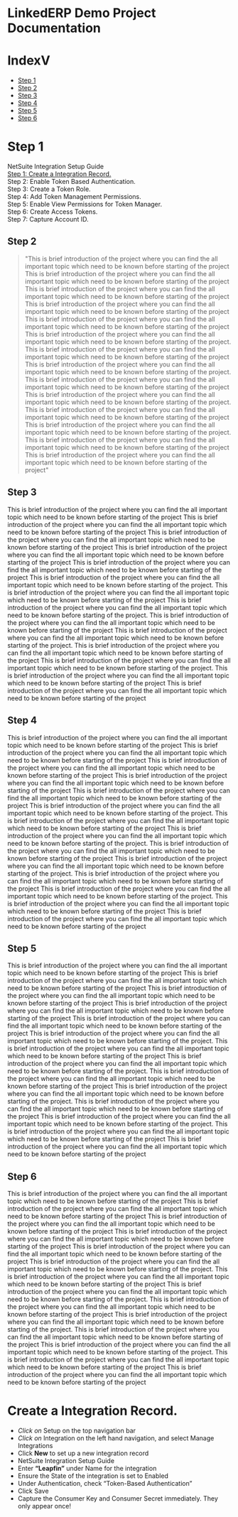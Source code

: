 
# LinkedERP Demo Project Documentation 

# IndexV
* [Step 1](#step-1)
* [Step 2](#step-2)
* [Step 3](#step-3)
* [Step 4](#step-4)
* [Step 5](#step-5)
* [Step 6](#step-6)

# Step 1
NetSuite Integration Setup Guide  
[Step 1: Create a Integration Record.](Create-a-Integration-Record.)  
Step 2: Enable Token Based Authentication.  
Step 3: Create a Token Role.  
Step 4: Add Token Management Permissions.  
Step 5: Enable View Permissions for Token Manager.  
Step 6: Create Access Tokens.  
Step 7: Capture Account ID.  


## Step 2
> "This is brief introduction of the project where you can find the all important topic which need to be known before starting of the project
This is brief introduction of the project where you can find the all important topic which need to be known before starting of the project
This is brief introduction of the project where you can find the all important topic which need to be known before starting of the project
This is brief introduction of the project where you can find the all important topic which need to be known before starting of the project
This is brief introduction of the project where you can find the all important topic which need to be known before starting of the project
This is brief introduction of the project where you can find the all important topic which need to be known before starting of the project.
This is brief introduction of the project where you can find the all important topic which need to be known before starting of the project
This is brief introduction of the project where you can find the all important topic which need to be known before starting of the project.
This is brief introduction of the project where you can find the all important topic which need to be known before starting of the project
This is brief introduction of the project where you can find the all important topic which need to be known before starting of the project.
This is brief introduction of the project where you can find the all important topic which need to be known before starting of the project
This is brief introduction of the project where you can find the all important topic which need to be known before starting of the project.
This is brief introduction of the project where you can find the all important topic which need to be known before starting of the project
This is brief introduction of the project where you can find the all important topic which need to be known before starting of the project"


## Step 3
This is brief introduction of the project where you can find the all important topic which need to be known before starting of the project
This is brief introduction of the project where you can find the all important topic which need to be known before starting of the project
This is brief introduction of the project where you can find the all important topic which need to be known before starting of the project
This is brief introduction of the project where you can find the all important topic which need to be known before starting of the project
This is brief introduction of the project where you can find the all important topic which need to be known before starting of the project
This is brief introduction of the project where you can find the all important topic which need to be known before starting of the project.
This is brief introduction of the project where you can find the all important topic which need to be known before starting of the project
This is brief introduction of the project where you can find the all important topic which need to be known before starting of the project.
This is brief introduction of the project where you can find the all important topic which need to be known before starting of the project
This is brief introduction of the project where you can find the all important topic which need to be known before starting of the project.
This is brief introduction of the project where you can find the all important topic which need to be known before starting of the project
This is brief introduction of the project where you can find the all important topic which need to be known before starting of the project.
This is brief introduction of the project where you can find the all important topic which need to be known before starting of the project
This is brief introduction of the project where you can find the all important topic which need to be known before starting of the project

## Step 4
This is brief introduction of the project where you can find the all important topic which need to be known before starting of the project
This is brief introduction of the project where you can find the all important topic which need to be known before starting of the project
This is brief introduction of the project where you can find the all important topic which need to be known before starting of the project
This is brief introduction of the project where you can find the all important topic which need to be known before starting of the project
This is brief introduction of the project where you can find the all important topic which need to be known before starting of the project
This is brief introduction of the project where you can find the all important topic which need to be known before starting of the project.
This is brief introduction of the project where you can find the all important topic which need to be known before starting of the project
This is brief introduction of the project where you can find the all important topic which need to be known before starting of the project.
This is brief introduction of the project where you can find the all important topic which need to be known before starting of the project
This is brief introduction of the project where you can find the all important topic which need to be known before starting of the project.
This is brief introduction of the project where you can find the all important topic which need to be known before starting of the project
This is brief introduction of the project where you can find the all important topic which need to be known before starting of the project.
This is brief introduction of the project where you can find the all important topic which need to be known before starting of the project
This is brief introduction of the project where you can find the all important topic which need to be known before starting of the project


## Step 5
This is brief introduction of the project where you can find the all important topic which need to be known before starting of the project
This is brief introduction of the project where you can find the all important topic which need to be known before starting of the project
This is brief introduction of the project where you can find the all important topic which need to be known before starting of the project
This is brief introduction of the project where you can find the all important topic which need to be known before starting of the project
This is brief introduction of the project where you can find the all important topic which need to be known before starting of the project
This is brief introduction of the project where you can find the all important topic which need to be known before starting of the project.
This is brief introduction of the project where you can find the all important topic which need to be known before starting of the project
This is brief introduction of the project where you can find the all important topic which need to be known before starting of the project.
This is brief introduction of the project where you can find the all important topic which need to be known before starting of the project
This is brief introduction of the project where you can find the all important topic which need to be known before starting of the project.
This is brief introduction of the project where you can find the all important topic which need to be known before starting of the project
This is brief introduction of the project where you can find the all important topic which need to be known before starting of the project.
This is brief introduction of the project where you can find the all important topic which need to be known before starting of the project
This is brief introduction of the project where you can find the all important topic which need to be known before starting of the project


## Step 6
This is brief introduction of the project where you can find the all important topic which need to be known before starting of the project
This is brief introduction of the project where you can find the all important topic which need to be known before starting of the project
This is brief introduction of the project where you can find the all important topic which need to be known before starting of the project
This is brief introduction of the project where you can find the all important topic which need to be known before starting of the project
This is brief introduction of the project where you can find the all important topic which need to be known before starting of the project
This is brief introduction of the project where you can find the all important topic which need to be known before starting of the project.
This is brief introduction of the project where you can find the all important topic which need to be known before starting of the project
This is brief introduction of the project where you can find the all important topic which need to be known before starting of the project.
This is brief introduction of the project where you can find the all important topic which need to be known before starting of the project
This is brief introduction of the project where you can find the all important topic which need to be known before starting of the project.
This is brief introduction of the project where you can find the all important topic which need to be known before starting of the project
This is brief introduction of the project where you can find the all important topic which need to be known before starting of the project.
This is brief introduction of the project where you can find the all important topic which need to be known before starting of the project
This is brief introduction of the project where you can find the all important topic which need to be known before starting of the project

# Create a Integration Record.
* _Click on_ Setup on the top navigation bar
* *Click on* Integration on the left hand navigation, and select Manage Integrations
* Click **New** to set up a new integration record
* NetSuite Integration Setup Guide
* Enter **“Leapfin”** under Name for the integration
* Ensure the State of the integration is set to Enabled
* Under Authentication, check “Token-Based Authentication”
* Click Save
* Capture the Consumer Key and Consumer Secret immediately. They only appear once!
